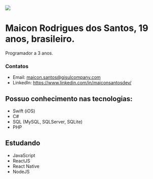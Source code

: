<img width="auto" src="https://media-exp1.licdn.com/dms/image/C4D16AQG0PWr092vvaw/profile-displaybackgroundimage-shrink_350_1400/0?e=1602115200&v=beta&t=1Lb7FV9xFJ3ZlAH3FtbDzbUNbd5wzPzEdeOr5TWp57w">

# Maicon Rodrigues dos Santos, 19 anos, brasileiro.
Programador a 3 anos.

### Contatos
  - Email: maicon.santos@gisulcompany.com <br>
  - LinkedIn: https://www.linkedin.com/in/maiconsantosdev/



## Possuo conhecimento nas tecnologias:
  - Swift (iOS)
  - C#
  - SQL (MySQL, SQLServer, SQLite)
  - PHP

## Estudando
  - JavaScript
  - ReactJS
  - React Native
  - NodeJS

<!--
**maiconmaul/maiconmaul** is a ✨ _special_ ✨ repository because its `README.md` (this file) appears on your GitHub profile.

Here are some ideas to get you started:

- 🔭 I’m currently working on ...
- 🌱 I’m currently learning ...
- 👯 I’m looking to collaborate on ...
- 🤔 I’m looking for help with ...
- 💬 Ask me about ...
- 📫 How to reach me: ...
- 😄 Pronouns: ...
- ⚡ Fun fact: ...
-->
